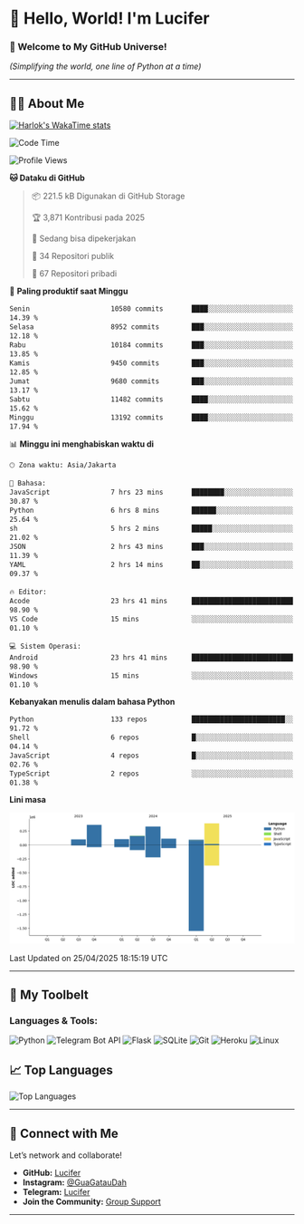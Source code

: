 # 👋 Hello, World! I'm Lucifer 

### 🚀 Welcome to My GitHub Universe!  
*(Simplifying the world, one line of Python at a time)*  

---

## 🧑‍💻 About Me


[![Harlok's WakaTime stats](https://github-readme-stats.vercel.app/api/wakatime?username=LuciferReborns)](https://github.com/jonesroot/github-readme-stats)


<!--START_SECTION:waka-->
![Code Time](http://img.shields.io/badge/Code%20Time-82%20hrs%2034%20mins-blue)

![Profile Views](http://img.shields.io/badge/Profil%20dilihat-9-blue)

**🐱 Dataku di GitHub** 

> 📦 221.5 kB Digunakan di GitHub Storage 
 > 
> 🏆 3,871 Kontribusi pada 2025
 > 
> 💼 Sedang bisa dipekerjakan
 > 
> 📜 34 Repositori publik 
 > 
> 🔑 67 Repositori pribadi 
 > 
📅 **Paling produktif saat Minggu** 

```text
Senin                    10580 commits       ████░░░░░░░░░░░░░░░░░░░░░   14.39 % 
Selasa                   8952 commits        ███░░░░░░░░░░░░░░░░░░░░░░   12.18 % 
Rabu                     10184 commits       ███░░░░░░░░░░░░░░░░░░░░░░   13.85 % 
Kamis                    9450 commits        ███░░░░░░░░░░░░░░░░░░░░░░   12.85 % 
Jumat                    9680 commits        ███░░░░░░░░░░░░░░░░░░░░░░   13.17 % 
Sabtu                    11482 commits       ████░░░░░░░░░░░░░░░░░░░░░   15.62 % 
Minggu                   13192 commits       ████░░░░░░░░░░░░░░░░░░░░░   17.94 % 
```


📊 **Minggu ini menghabiskan waktu di** 

```text
🕑︎ Zona waktu: Asia/Jakarta

💬 Bahasa: 
JavaScript               7 hrs 23 mins       ████████░░░░░░░░░░░░░░░░░   30.87 % 
Python                   6 hrs 8 mins        ██████░░░░░░░░░░░░░░░░░░░   25.64 % 
sh                       5 hrs 2 mins        █████░░░░░░░░░░░░░░░░░░░░   21.02 % 
JSON                     2 hrs 43 mins       ███░░░░░░░░░░░░░░░░░░░░░░   11.39 % 
YAML                     2 hrs 14 mins       ██░░░░░░░░░░░░░░░░░░░░░░░   09.37 % 

🔥 Editor: 
Acode                    23 hrs 41 mins      █████████████████████████   98.90 % 
VS Code                  15 mins             ░░░░░░░░░░░░░░░░░░░░░░░░░   01.10 % 

💻 Sistem Operasi: 
Android                  23 hrs 41 mins      █████████████████████████   98.90 % 
Windows                  15 mins             ░░░░░░░░░░░░░░░░░░░░░░░░░   01.10 % 
```

**Kebanyakan menulis dalam bahasa Python** 

```text
Python                   133 repos           ███████████████████████░░   91.72 % 
Shell                    6 repos             █░░░░░░░░░░░░░░░░░░░░░░░░   04.14 % 
JavaScript               4 repos             █░░░░░░░░░░░░░░░░░░░░░░░░   02.76 % 
TypeScript               2 repos             ░░░░░░░░░░░░░░░░░░░░░░░░░   01.38 % 
```



**Lini masa**

![Lines of Code chart](https://raw.githubusercontent.com/jonesroot/jonesroot/main/assets/bar_graph.png)


 Last Updated on 25/04/2025 18:15:19 UTC
<!--END_SECTION:waka-->

---


## 🧰 My Toolbelt  

### Languages & Tools:  
![Python](https://img.shields.io/badge/-Python-3776AB?style=flat-square&logo=python&logoColor=white) ![Telegram Bot API](https://img.shields.io/badge/-Telegram%20Bot%20API-2CA5E0?style=flat-square&logo=telegram&logoColor=white) ![Flask](https://img.shields.io/badge/-Flask-000000?style=flat-square&logo=flask&logoColor=white) ![SQLite](https://img.shields.io/badge/-SQLite-003B57?style=flat-square&logo=sqlite&logoColor=white) ![Git](https://img.shields.io/badge/-Git-F05032?style=flat-square&logo=git&logoColor=white) ![Heroku](https://img.shields.io/badge/-Heroku-430098?style=flat-square&logo=heroku&logoColor=white) ![Linux](https://img.shields.io/badge/-Linux-FCC624?style=flat-square&logo=linux&logoColor=black)  


## 📈 Top Languages

![Top Languages](https://github-readme-stats.vercel.app/api/top-langs/?username=jonesroot&layout=compact&theme=tokyonight)  

---


## 🔗 Connect with Me  

Let’s network and collaborate!  
- **GitHub:** [Lucifer](https://github.com/jonesroot/jonesroot/blob/main/README.md)  
- **Instagram:** [@GuaGatauDah](https://instagram.com/guagataudah)  
- **Telegram:** [Lucifer](https://t.me/LuciferReborns)  
- **Join the Community:** [Group Support](https://t.me/GokilSupport)

---
